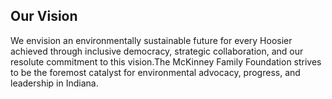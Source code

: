 ## Our Vision

We envision an environmentally sustainable future for every Hoosier achieved through inclusive democracy, strategic collaboration, and our resolute commitment to this vision.The McKinney Family Foundation strives to be the foremost catalyst for environmental advocacy, progress, and leadership in Indiana.